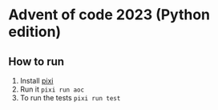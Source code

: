 # Advent of code 2023 (Python edition)

## How to run

1. Install [pixi](https://github.com/prefix-dev/pixi)
2. Run it `pixi run aoc`
3. To run the tests `pixi run test`

